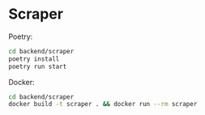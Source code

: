 # Scraper

Poetry:
```bash
cd backend/scraper
poetry install
poetry run start
```

Docker:
```bash
cd backend/scraper
docker build -t scraper . && docker run --rm scraper
```

